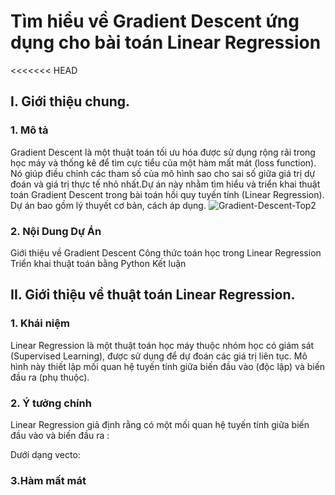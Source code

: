# Tìm hiểu về Gradient Descent ứng dụng cho bài toán Linear Regression
<<<<<<< HEAD
## I. Giới thiệu chung.
### 1. Mô tả
Gradient Descent là một thuật toán tối ưu hóa được sử dụng rộng rãi trong học máy và thống kê để tìm cực tiểu của một hàm mất mát (loss function). Nó giúp điều chỉnh các tham số của mô hình sao cho sai số giữa giá trị dự đoán và giá trị thực tế nhỏ nhất.Dự án này nhằm tìm hiểu và triển khai thuật toán Gradient Descent trong bài toán hồi quy tuyến tính (Linear Regression). Dự án bao gồm lý thuyết cơ bản, cách áp dụng.
![Gradient-Descent-Top2](https://github.com/user-attachments/assets/e642c824-12fd-4b7c-82ae-e9f438783ee4)
### 2. Nội Dung Dự Án
Giới thiệu về Gradient Descent
Công thức toán học trong Linear Regression
Triển khai thuật toán bằng Python
Kết luận
## II. Giới thiệu về thuật toán Linear Regression.
### 1. Khái niệm
Linear Regression là một thuật toán học máy thuộc nhóm học có giám sát (Supervised Learning), được sử dụng để dự đoán các giá trị liên tục. Mô hình này thiết lập mối quan hệ tuyến tính giữa biến đầu vào (độc lập) và biến đầu ra (phụ thuộc).
### 2. Ý tưởng chính
Linear Regression giả định rằng có một mối quan hệ tuyến tính giữa biến đầu vào và biến đầu ra :

Dưới dạng vecto:

### 3.Hàm mất mát

